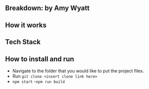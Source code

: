 ## Breakdown: by Amy Wyatt

## How it works

## Tech Stack

## How to install and run
- Navigate to the folder that you would like to put the project files.
- Run `git clone <insert clone link here>`
- `npm start`
-`npm run build`
